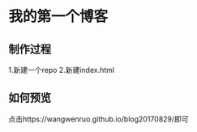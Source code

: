 # 我的第一个博客 

## 制作过程 
1.新建一个repo
2.新建index.html
## 如何预览
点击https://wangwenruo.github.io/blog20170829/即可
